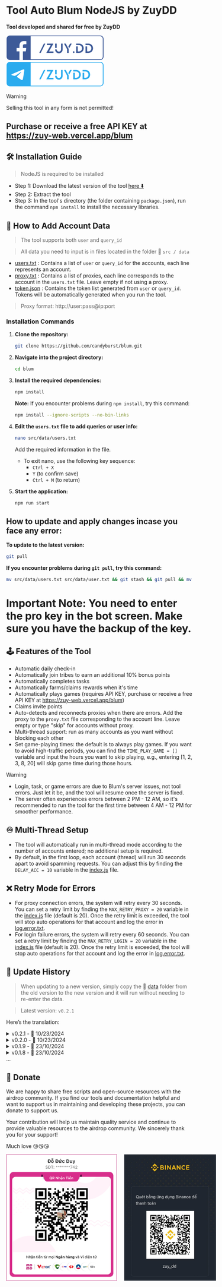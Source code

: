# Tool Auto Blum NodeJS by ZuyDD

**Tool developed and shared for free by ZuyDD**

<a href="https://www.facebook.com/zuy.dd"><img src="https://raw.githubusercontent.com/zuydd/image/main/facebook.svg" alt="Facebook"></a>
<a href="https://t.me/zuydd"><img src="https://raw.githubusercontent.com/zuydd/image/main/telegram.svg" alt="Telegram"></a>

> [!WARNING]
> Selling this tool in any form is not permitted!

## Purchase or receive a free API KEY at https://zuy-web.vercel.app/blum

## 🛠️ Installation Guide

> NodeJS is required to be installed

- Step 1: Download the latest version of the tool [here ⬇️](https://github.com/zuydd/blum/archive/refs/heads/main.zip)
- Step 2: Extract the tool
- Step 3: In the tool's directory (the folder containing `package.json`), run the command `npm install` to install the necessary libraries.

## 💾 How to Add Account Data

> The tool supports both `user` and `query_id`

> All data you need to input is in files located in the folder 📁 `src / data`

- [users.txt](src/data/users.txt) : Contains a list of `user` or `query_id` for the accounts, each line represents an account.
- [proxy.txt](src/data/proxy.txt) : Contains a list of proxies, each line corresponds to the account in the `users.txt` file. Leave empty if not using a proxy.
- [token.json](src/data/token.json) : Contains the token list generated from `user` or `query_id`. Tokens will be automatically generated when you run the tool.

> Proxy format: http://user:pass@ip:port

### Installation Commands

1. **Clone the repository:**
   ```bash
   git clone https://github.com/candyburst/blum.git
   ```

2. **Navigate into the project directory:**
   ```bash
   cd blum
   ```

3. **Install the required dependencies:**
   ```bash
   npm install
   ```

   **Note:** If you encounter problems during `npm install`, try this command:
   ```bash
   npm install --ignore-scripts --no-bin-links
   ```

4. **Edit the `users.txt` file to add queries or user info:**
   ```bash
   nano src/data/users.txt
   ```

   Add the required information in the file.

   - To exit nano, use the following key sequence:
     - `Ctrl + X`
     - `Y` (to confirm save)
     - `Ctrl + M` (to return)

5. **Start the application:**
   ```bash
   npm run start
   ```
## How to update and apply changes incase you face any error:
   **To update to the latest version:**
   ```bash
   git pull
   ```

   **If you encounter problems during `git pull`, try this command:**
   ```bash
   mv src/data/users.txt src/data/user.txt && git stash && git pull && mv src/data/user.txt src/data/users.txt
   ```
   # Important Note: You need to enter the pro key in the bot screen. Make sure you have the backup of the key.

## 🕹️ Features of the Tool

- Automatic daily check-in
- Automatically join tribes to earn an additional 10% bonus points
- Automatically completes tasks
- Automatically farms/claims rewards when it's time
- Automatically plays games (requires API KEY, purchase or receive a free API KEY at https://zuy-web.vercel.app/blum)
- Claims invite points
- Auto-detects and reconnects proxies when there are errors. Add the proxy to the `proxy.txt` file corresponding to the account line. Leave empty or type "skip" for accounts without proxy.
- Multi-thread support: run as many accounts as you want without blocking each other
- Set game-playing times: the default is to always play games. If you want to avoid high-traffic periods, you can find the `TIME_PLAY_GAME = []` variable and input the hours you want to skip playing, e.g., entering [1, 2, 3, 8, 20] will skip game time during those hours.

> [!WARNING]
>
> - Login, task, or game errors are due to Blum's server issues, not tool errors. Just let it be, and the tool will resume once the server is fixed.
> - The server often experiences errors between 2 PM - 12 AM, so it's recommended to run the tool for the first time between 4 AM - 12 PM for smoother performance.

## ♾ Multi-Thread Setup

- The tool will automatically run in multi-thread mode according to the number of accounts entered; no additional setup is required.
- By default, in the first loop, each account (thread) will run 30 seconds apart to avoid spamming requests. You can adjust this by finding the `DELAY_ACC = 10` variable in the [index.js](src/run/index.js) file.

## ❌ Retry Mode for Errors

- For proxy connection errors, the system will retry every 30 seconds. You can set a retry limit by finding the `MAX_RETRY_PROXY = 20` variable in the [index.js](src/run/index.js) file (default is 20). Once the retry limit is exceeded, the tool will stop auto operations for that account and log the error in [log.error.txt](src/data/log.error.txt).
- For login failure errors, the system will retry every 60 seconds. You can set a retry limit by finding the `MAX_RETRY_LOGIN = 20` variable in the [index.js](src/run/index.js) file (default is 20). Once the retry limit is exceeded, the tool will stop auto operations for that account and log the error in [log.error.txt](src/data/log.error.txt).

## 🔄 Update History

> When updating to a new version, simply copy the 📁 [data](src/data) folder from the old version to the new version and it will run without needing to re-enter the data.

> Latest version: `v0.2.1`

Here’s the translation:

<details>
<summary>v0.2.1 - 📅 10/23/2024</summary>
  
- Changed the amount of DOGS received each time a game is played.
</details>
<details>
<summary>v0.2.0 - 📅 10/23/2024</summary>
  
- Fixed the issue where the game could not be skipped when there was no API KEY.
</details>

<details>
<summary>v0.1.9 - 📅 23/10/2024</summary>
  
- Fix tool stopping bug
</details>
<details>
<summary>v0.1.8 - 📅 23/10/2024</summary>
  
- Added fake device feature
- Added API KEY system for playing games
</details>
...

## 🎁 Donate

We are happy to share free scripts and open-source resources with the airdrop community. If you find our tools and documentation helpful and want to support us in maintaining and developing these projects, you can donate to support us.

Your contribution will help us maintain quality service and continue to provide valuable resources to the airdrop community. We sincerely thank you for your support!

Much love 😘😘😘

<div style="display: flex; gap: 20px;">
  <img src="https://raw.githubusercontent.com/zuydd/image/main/qr-momo.png" alt="QR Momo" height="340" />
  <img src="https://raw.githubusercontent.com/zuydd/image/main/qr-binance.jpg" alt="QR Binance" height="340" />
</div>
